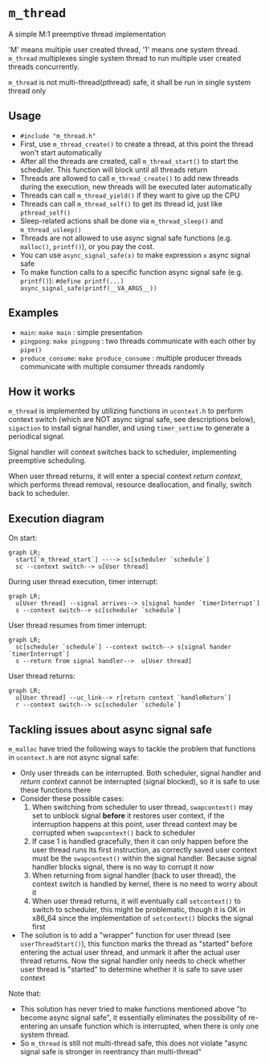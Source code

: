 # `m_thread`
A simple M:1 preemptive thread implementation

'M' means multiple user created thread, '1' means one system thread. `m_thread` multiplexes single system thread to 
run multiple user created threads concurrently.

`m_thread` is not multi-thread(pthread) safe, it shall be run in single system thread only 

## Usage
- `#include "m_thread.h"`
- First, use `m_thread_create()` to create a thread, at this point the thread won't start automatically
- After all the threads are created, call `m_thread_start()` to start the scheduler. This function will block until all 
threads return
- Threads are allowed to call `m_thread_create()` to add new threads during the execution, new threads will be executed
later automatically
- Threads can call `m_thread_yield()` if they want to give up the CPU
- Threads can call `m_thread_self()` to get its thread id, just like `pthread_self()`
- Sleep-related actions shall be done via `m_thread_sleep()` and `m_thread_usleep()`
- Threads are not allowed to use async signal safe functions (e.g. `malloc()`, `printf()`), or you pay the cost.
- You can use `async_signal_safe(x)` to make expression `x` async signal safe
- To make function calls to a specific function async signal safe (e.g. `printf()`): `#define printf(...) async_signal_safe(printf(__VA_ARGS__))`

## Examples
- `main`: `make main` : simple presentation
- `pingpong`: `make pingpong` : two threads communicate with each other by `pipe()`
- `produce_consume`: `make produce_consume` : multiple producer threads communicate with multiple consumer threads randomly

## How it works
`m_thread` is implemented by utilizing functions in `ucontext.h` to perform context switch (which are NOT async signal 
safe, see descriptions below), `sigaction` to install signal handler, and using `timer_settime` to generate a 
periodical signal. 

Signal handler will context switches back to scheduler, implementing preemptive scheduling.

When user thread returns, it will enter a special context *return context*, which performs thread removal, resource 
deallocation, and finally, switch back to scheduler.

## Execution diagram

On start:

```mermaid
graph LR;
  start[`m_thread_start`] ----> sc[scheduler `schedule`]
  sc --context switch--> u[User thread]
```

During user thread execution, timer interrupt:

```mermaid
graph LR;
  u[User thread] --signal arrives--> s[signal hander `timerInterrupt`] 
  s --context switch--> sc[scheduler `schedule`]
```

User thread resumes from timer interrupt: 

```mermaid
graph LR;
  sc[scheduler `schedule`] --context switch--> s[signal hander `timerInterrupt`] 
  s --return from signal handler-->  u[User thread]
```

User thread returns:

```mermaid
graph LR;
  u[User thread] --uc_link--> r[return context `handleReturn`] 
  r --context switch--> sc[scheduler `schedule`]
```

## Tackling issues about async signal safe
`m_malloc` have tried the following ways to tackle the problem that functions in `ucontext.h` are not async signal
safe:
- Only user threads can be interrupted. Both scheduler, signal handler and *return context* cannot be interrupted 
(signal blocked), so it is safe to use these functions there
- Consider these possible cases:
  1. When switching from scheduler to user thread, `swapcontext()` may set to unblock signal **before** it restores user 
  context, if the interruption happens at this point, user thread context may be corrupted when `swapcontext()` back to 
  scheduler
  2. If case 1 is handled gracefully, then it can only happen before the user thread runs its first instruction, as correctly saved
  user context must be the `swapcontext()` within the signal handler. Because signal handler blocks signal, there is no way 
  to corrupt it now
  3. When returning from signal handler (back to user thread), the context switch is handled by kernel, there is no need
  to worry about it
  4. When user thread returns, it will eventually call `setcontext()` to switch to scheduler, this might be problematic,
  though it is OK in x86_64 since the implementation of `setcontext()` blocks the signal first
- The solution is to add a "wrapper" function for user thread (see `userThreadStart()`), this function marks the thread
as "started" before entering the actual user thread, and unmark it after the actual user thread returns. Now the signal handler only
needs to check whether user thread is "started" to determine whether it is safe to save user context

Note that:
- This solution has never tried to make functions mentioned above "to become async signal safe", it essentially eliminates
the possibility of re-entering an unsafe function which is interrupted, when there is only one system thread. 
- So `m_thread` is still not multi-thread safe, this does not violate "async signal safe is stronger in reentrancy than multi-thread" 

  
